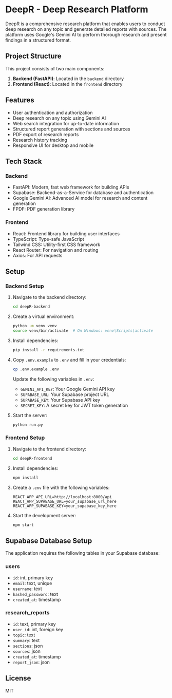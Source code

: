 # DeepR - Deep Research Platform

DeepR is a comprehensive research platform that enables users to conduct deep research on any topic and generate detailed reports with sources. The platform uses Google's Gemini AI to perform thorough research and present findings in a structured format.

## Project Structure

This project consists of two main components:

1. **Backend (FastAPI)**: Located in the `backend` directory
2. **Frontend (React)**: Located in the `frontend` directory

## Features

- User authentication and authorization
- Deep research on any topic using Gemini AI
- Web search integration for up-to-date information
- Structured report generation with sections and sources
- PDF export of research reports
- Research history tracking
- Responsive UI for desktop and mobile

## Tech Stack

### Backend
- FastAPI: Modern, fast web framework for building APIs
- Supabase: Backend-as-a-Service for database and authentication
- Google Gemini AI: Advanced AI model for research and content generation
- FPDF: PDF generation library

### Frontend
- React: Frontend library for building user interfaces
- TypeScript: Type-safe JavaScript
- Tailwind CSS: Utility-first CSS framework
- React Router: For navigation and routing
- Axios: For API requests

## Setup

### Backend Setup

1. Navigate to the backend directory:
   ```bash
   cd deepR-backend
   ```

2. Create a virtual environment:
   ```bash
   python -m venv venv
   source venv/bin/activate  # On Windows: venv\Scripts\activate
   ```

3. Install dependencies:
   ```bash
   pip install -r requirements.txt
   ```

4. Copy `.env.example` to `.env` and fill in your credentials:
   ```bash
   cp .env.example .env
   ```
   Update the following variables in `.env`:
   - `GEMINI_API_KEY`: Your Google Gemini API key
   - `SUPABASE_URL`: Your Supabase project URL
   - `SUPABASE_KEY`: Your Supabase API key
   - `SECRET_KEY`: A secret key for JWT token generation

5. Start the server:
   ```bash
   python run.py
   ```

### Frontend Setup

1. Navigate to the frontend directory:
   ```bash
   cd deepR-frontend
   ```

2. Install dependencies:
   ```bash
   npm install
   ```

3. Create a `.env` file with the following variables:
   ```
   REACT_APP_API_URL=http://localhost:8000/api
   REACT_APP_SUPABASE_URL=your_supabase_url_here
   REACT_APP_SUPABASE_KEY=your_supabase_key_here
   ```

4. Start the development server:
   ```bash
   npm start
   ```

## Supabase Database Setup

The application requires the following tables in your Supabase database:

### users
- `id`: int, primary key
- `email`: text, unique
- `username`: text
- `hashed_password`: text
- `created_at`: timestamp

### research_reports
- `id`: text, primary key
- `user_id`: int, foreign key
- `topic`: text
- `summary`: text
- `sections`: json
- `sources`: json
- `created_at`: timestamp
- `report_json`: json

## License

MIT 